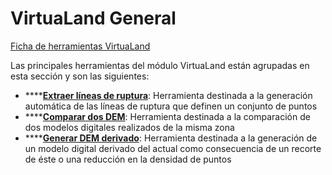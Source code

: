 # VirtuaLand General

[ Ficha de herramientas VirtuaLand](./)

Las principales herramientas del módulo VirtuaLand están agrupadas en esta sección y son las siguientes:

* \*\*\*\*[**Extraer líneas de ruptura**](../../untitled-289/untitled-110.md): Herramienta destinada a la generación automática de las líneas de ruptura que definen un conjunto de puntos
* \*\*\*\*[**Comparar dos DEM**](../../untitled-289/untitled-76.md): Herramienta destinada a la comparación de dos modelos digitales realizados de la misma zona
* \*\*\*\*[**Generar DEM derivado**](../../untitled-289/untitled-113.md): Herramienta destinada a la generación de un modelo digital derivado del actual como consecuencia de un recorte de éste o una reducción en la densidad de puntos

